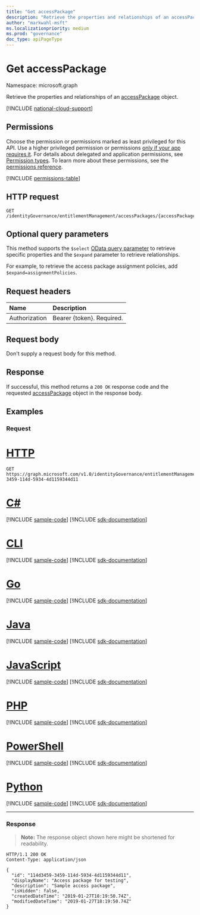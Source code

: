 ```yaml
---
title: "Get accessPackage"
description: "Retrieve the properties and relationships of an accessPackage object."
author: "markwahl-msft"
ms.localizationpriority: medium
ms.prod: "governance"
doc_type: apiPageType
---
```

# Get accessPackage

Namespace: microsoft.graph


Retrieve the properties and relationships of an [accessPackage](../resources/accesspackage.md) object.

[!INCLUDE [national-cloud-support](../../includes/all-clouds.md)]

## Permissions

Choose the permission or permissions marked as least privileged for this API. Use a higher privileged permission or permissions [only if your app requires it](/graph/permissions-overview#best-practices-for-using-microsoft-graph-permissions). For details about delegated and application permissions, see [Permission types](/graph/permissions-overview#permission-types). To learn more about these permissions, see the [permissions reference](/graph/permissions-reference).

<!-- { "blockType": "permissions", "name": "accesspackage_get" } -->
[!INCLUDE [permissions-table](../includes/permissions/accesspackage-get-permissions.md)]

## HTTP request

<!-- {
  "blockType": "ignored"
}
-->
``` http
GET /identityGovernance/entitlementManagement/accessPackages/{accessPackageId}
```

## Optional query parameters

This method supports the `$select` [OData query parameter](/graph/query-parameters) to retrieve specific properties and the `$expand` parameter to retrieve relationships.

For example, to retrieve the access package assignment policies, add `$expand=assignmentPolicies`.

## Request headers

| Name      |Description|
|:----------|:----------|
| Authorization | Bearer \{token\}. Required. |

## Request body
Don't supply a request body for this method.

## Response

If successful, this method returns a `200 OK` response code and the requested [accessPackage](../resources/accesspackage.md) object in the response body.

## Examples

### Request

# [HTTP](#tab/http)
<!-- {
  "blockType": "request",
  "name": "get_accesspackage"
}
-->
``` http
GET https://graph.microsoft.com/v1.0/identityGovernance/entitlementManagement/accessPackages/114d3459-3459-114d-5934-4d1159344d11
```

# [C#](#tab/csharp)
[!INCLUDE [sample-code](../includes/snippets/csharp/get-accesspackage-csharp-snippets.md)]
[!INCLUDE [sdk-documentation](../includes/snippets/snippets-sdk-documentation-link.md)]

# [CLI](#tab/cli)
[!INCLUDE [sample-code](../includes/snippets/cli/get-accesspackage-cli-snippets.md)]
[!INCLUDE [sdk-documentation](../includes/snippets/snippets-sdk-documentation-link.md)]

# [Go](#tab/go)
[!INCLUDE [sample-code](../includes/snippets/go/get-accesspackage-go-snippets.md)]
[!INCLUDE [sdk-documentation](../includes/snippets/snippets-sdk-documentation-link.md)]

# [Java](#tab/java)
[!INCLUDE [sample-code](../includes/snippets/java/get-accesspackage-java-snippets.md)]
[!INCLUDE [sdk-documentation](../includes/snippets/snippets-sdk-documentation-link.md)]

# [JavaScript](#tab/javascript)
[!INCLUDE [sample-code](../includes/snippets/javascript/get-accesspackage-javascript-snippets.md)]
[!INCLUDE [sdk-documentation](../includes/snippets/snippets-sdk-documentation-link.md)]

# [PHP](#tab/php)
[!INCLUDE [sample-code](../includes/snippets/php/get-accesspackage-php-snippets.md)]
[!INCLUDE [sdk-documentation](../includes/snippets/snippets-sdk-documentation-link.md)]

# [PowerShell](#tab/powershell)
[!INCLUDE [sample-code](../includes/snippets/powershell/get-accesspackage-powershell-snippets.md)]
[!INCLUDE [sdk-documentation](../includes/snippets/snippets-sdk-documentation-link.md)]

# [Python](#tab/python)
[!INCLUDE [sample-code](../includes/snippets/python/get-accesspackage-python-snippets.md)]
[!INCLUDE [sdk-documentation](../includes/snippets/snippets-sdk-documentation-link.md)]

---

### Response
>**Note:** The response object shown here might be shortened for readability.
<!-- {
  "blockType": "response",
  "truncated": true,
  "@odata.type": "microsoft.graph.accessPackage"
}
-->
``` http
HTTP/1.1 200 OK
Content-Type: application/json

{
  "id": "114d3459-3459-114d-5934-4d1159344d11",
  "displayName": "Access package for testing",
  "description": "Sample access package",
  "isHidden": false,
  "createdDateTime": "2019-01-27T18:19:50.74Z",
  "modifiedDateTime": "2019-01-27T18:19:50.74Z"
}
```

